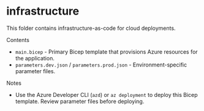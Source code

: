 # infrastructure

This folder contains infrastructure-as-code for cloud deployments.

Contents

- `main.bicep` - Primary Bicep template that provisions Azure resources for the application.
- `parameters.dev.json` / `parameters.prod.json` - Environment-specific parameter files.

Notes

- Use the Azure Developer CLI (`azd`) or `az deployment` to deploy this Bicep template. Review parameter files before deploying.
